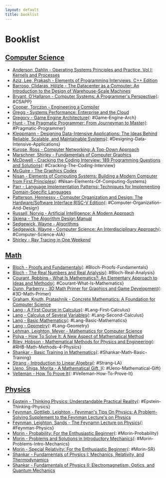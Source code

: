```yaml
---
layout: default
title: booklist
---
```


# Booklist

## [Computer Science](https://en.wikipedia.org/wiki/Computer_science)
- [Anderson, Dahlin - Operating Systems Principles and Practice, Vol I: Kernels and Processes](https://www.goodreads.com/book/show/26255746-operating-systems)
- [Aziz, Lee, Prakash - Elements of Programming Interviews, C++ Edition](https://www.goodreads.com/book/show/29731528-elements-of-programming-interviews)
- [Barroso, Clidaras, Hölzle - The Datacenter as a Computer: An Introduction to the Design of Warehouse-Scale Machines](https://www.goodreads.com/book/show/5732978-the-datacenter-as-a-computer)
- [Bryant, O'Hallaron - Computer Systems: A Programmer's Perspective](https://www.goodreads.com/book/show/25403633-computer-systems){: #CSAPP}
- [Cooper, Torczon - Engineering a Compiler](https://www.goodreads.com/book/show/3408316-engineering-a-compiler-second-edition)
- [Gregg - Systems Performance: Enterprise and the Cloud](https://www.goodreads.com/en/book/show/18058001-systems-performance)
- [Gregory - Game Engine Architecture](https://www.goodreads.com/book/show/6709076-game-engine-architecture){: #Game-Engine-Arch}
- [Hunt - The Pragmatic Programmer: From Journeyman to Master](https://www.goodreads.com/book/show/4099.The_Pragmatic_Programmer){: #Pragmatic-Programmer}
- [Kleppmann - Designing Data-Intensive Applications: The Ideas Behind Reliable, Scalable, and Maintainable Systems](https://www.goodreads.com/book/show/23463279-designing-data-intensive-applications){: #Designing-Data-Intensive-Applications}
- [Kurose, Ross - Computer Networking: A Top-Down Approach](https://www.goodreads.com/book/show/83847.Computer_Networking)
- [Marschner, Shirley - Fundamentals of Computer Graphics](https://www.goodreads.com/book/show/1933732.Fundamentals_of_Computer_Graphics)
- [McDowell - Cracking the Coding Interview: 189 Programming Questions and Solutions](https://www.goodreads.com/book/show/25707092-cracking-the-coding-interview){: #Cracking-The-Coding-Interview}
- [McGuire - The Graphics Codex](http://graphicscodex.com/index.php)
- [Nisan - Elements of Computing Systems: Building a Modern Computer from First Principles](https://www.goodreads.com/book/show/910789.The_Elements_of_Computing_Systems){: #Nisan-Elements-Of-Computing-Systems}
- [Parr - Language Implementation Patterns: Techniques for Implementing Domain-Specific Languages](https://www.goodreads.com/book/show/6770855-language-implementation-patterns)
- [Patterson, Hennessy - Computer Organization and Design: The Hardware/Software Interface RISC-V Edition](https://www.goodreads.com/book/show/35270665-computer-organization-and-design-risc-v-edition){: #Computer-Organization-And-Design}
- [Russell, Norvig - Artificial Intelligence: A Modern Approach](https://www.goodreads.com/book/show/27543.Artificial_Intelligence)
- [Skiena - The Algorithm Design Manual](https://www.goodreads.com/book/show/425208.The_Algorithm_Design_Manual)
- [Sedgewick, Wayne - Algorithms](https://www.goodreads.com/en/book/show/10803540)
- [Sedgewick, Wayne - Computer Science: An Interdisciplinary Approach](https://www.goodreads.com/book/show/26260896-computer-science){: #Computer-Science-AIA}
- [Shirley - Ray Tracing in One Weekend](https://www.goodreads.com/book/show/28794030-ray-tracing-in-one-weekend)

## [Math](https://en.wikipedia.org/wiki/Mathematics)
- [Bloch - Proofs and Fundamentals](https://www.goodreads.com/book/show/35153820-proofs-and-fundamentals){: #Bloch-Proofs-Fundamentals}
- [Bloch - The Real Numbers and Real Analysis](https://www.goodreads.com/book/show/13707101-the-real-numbers-and-real-analysis){: #Bloch-Real-Analysis}
- [Courant, Robbins - What Is Mathematics?: An Elementary Approach to Ideas and Methods](https://www.goodreads.com/book/show/584620.What_Is_Mathematics_){: #Courant-What-Is-Mathematics}
- [Dunn, Parberry - 3D Math Primer for Graphics and Game Development](https://www.goodreads.com/book/show/10226560-3d-math-primer-for-graphics-and-game-development){: #3D-Math-Primer}
- [Graham, Knuth, Pratashnik - Concrete Mathematics: A Foundation for Computer Science](https://www.goodreads.com/book/show/112243.Concrete_Mathematics)
- [Lang - A First Course in Calculus](https://www.goodreads.com/book/show/860480.A_First_Course_in_Calculus){: #Lang-First-Calculus}
- [Lang - Calculus of Several Variables](https://www.goodreads.com/book/show/681184.Calculus_of_Several_Variables){: #Lang-Second-Calculus}
- [Lang - Basic Mathematics](https://www.goodreads.com/book/show/79781.Basic_Mathematics){: #Lang-Basic-Mathematics}
- [Lang - Geometry](https://www.goodreads.com/book/show/737512.Geometry){: #Lang-Geometry}
- [Lehman, Leighton, Meyer - Mathematics for Computer Science](https://www.goodreads.com/book/show/34554089-mathematics-for-computer-science)
- [Polya - How To Solve It: A New Aspect of Mathematical Method](https://www.goodreads.com/book/show/192221.How_to_Solve_It)
- [Riley, Hobson - Mathematical Methods for Physics and Engineering](https://www.goodreads.com/book/show/777145.Mathematical_Methods_for_Physics_and_Engineering){: #RHB-Math-Methods-4-Physics}
- [Shankar - Basic Training in Mathematics](https://www.goodreads.com/en/book/show/1562336.Basic_Training_in_Mathematics){: #Shankar-Math-Basic-Training}
- [Strang - Introduction to Linear Algebra](https://www.goodreads.com/book/show/179700.Introduction_to_Linear_Algebra){: #Strang-LA}
- [Ueno, Shiga, Morita - A Mathematical Gift, I](https://www.goodreads.com/book/show/910650.A_Mathematical_Gift_I){: #Ueno-Mathematical-Gift}
- [Velleman - How To Prove It](https://www.goodreads.com/book/show/739735.How_to_Prove_It){: #Velleman-How-To-Prove-It}

## [Physics](https://en.wikipedia.org/wiki/Physics)
- [Epstein - Thinking Physics: Understandable Practical Reality](https://www.goodreads.com/book/show/268266.Thinking_Physics){: #Epstein-Thinking-Physics}
- [Feynman, Gottlieb, Leighton - Feynman's Tips On Physics: A Problem-Solving Supplement to the Feynman Lecture's on Physics](https://www.goodreads.com/en/book/show/5547)
- [Feynman, Leighton, Sands - The Feynamn Lecture on Physics](https://www.goodreads.com/book/show/5546.The_Feynman_Lectures_on_Physics){: #Feynman-Physics}
- [Morin - Probability: For the Enthusiastic Beginner](https://www.goodreads.com/book/show/29991429-probability){: #Morin-Probability}
- [Morin - Problems and Solutions in Introductory Mechanics](https://www.goodreads.com/book/show/23222800-problems-and-solutions-in-introductory-mechanics){: #Morin-Problems-Intro-Mechanics}
- [Morin - Special Relativity: For the Enthusiastic Beginner](https://www.goodreads.com/book/show/34025346-special-relativity){: #Morin-SR}
- [Shankar - Fundamentals of Physics I: Mechanics, Relativity, and Thermodynamics](https://www.goodreads.com/book/show/18693397-fundamentals-of-physics)
- [Shankar - Fundamentals of Physics II: Electromagnetism, Optics, and Quantum Mechanics](https://www.goodreads.com/book/show/27248467-fundamentals-of-physics-ii)